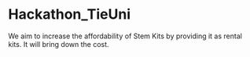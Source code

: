 # Hackathon_TieUni
We aim to increase the affordability of Stem Kits by providing it as rental kits. It will bring down the cost.
